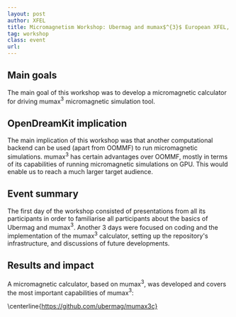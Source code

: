 ```yaml
---
layout: post
author: XFEL
title: Micromagnetism Workshop: Ubermag and mumax$^{3}$ European XFEL, Schenefeld, Germany, 11-14 June 2019
tag: workshop
class: event
url: 
---
```


## Main goals

 The main goal of this workshop was to develop a
micromagnetic calculator for driving mumax$^{3}$ micromagnetic
simulation tool.

## OpenDreamKit implication

 The main implication of this workshop was
that another computational backend can be used (apart from OOMMF) to
run micromagnetic simulations. mumax$^{3}$ has certain advantages over
OOMMF, mostly in terms of its capabilities of running micromagnetic
simulations on GPU. This would enable us to reach a much larger target
audience.

## Event summary

 The first day of the workshop consisted of
presentations from all its participants in order to familiarise all
participants about the basics of Ubermag and mumax$^{3}$. Another 3
days were focused on coding and the implementation of the mumax$^{3}$
calculator, setting up the repository's infrastructure, and
discussions of future developments.

## Results and impact

 A micromagnetic calculator, based on
mumax$^{3}$, was developed and covers the most important capabilities
of mumax$^{3}$:

\centerline{https://github.com/ubermag/mumax3c}



